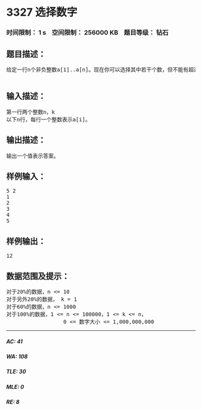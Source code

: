 # 3327 选择数字   
### 时间限制： 1 s&nbsp;&nbsp;&nbsp;&nbsp;空间限制： 256000 KB&nbsp;&nbsp;&nbsp;&nbsp;题目等级： 钻石  
## 题目描述：  

<pre>
给定一行n个非负整数a[1]..a[n]。现在你可以选择其中若干个数，但不能有超过k个连续的数字被选择。你的任务是使得选出的数字的和最大。
 
</pre>
  
  
## 输入描述：  

<pre>
第一行两个整数n，k
以下n行，每行一个整数表示a[i]。
</pre>
  
  
## 输出描述：  

<pre>
输出一个值表示答案。
</pre>
  
  
## 样例输入：  

<pre>
5 2
1
2
3
4
5 
</pre>
  
  
## 样例输出：  

<pre>
12
</pre>
  
  
## 数据范围及提示：  

<pre>
对于20%的数据，n <= 10
对于另外20%的数据， k = 1
对于60%的数据，n <= 1000
对于100%的数据，1 <= n <= 100000，1 <= k <= n，
                  0 <= 数字大小 <= 1,000,000,000
</pre>
  
  
***  

##### AC: 41  
##### WA: 108  
##### TLE: 30  
##### MLE: 0  
##### RE: 8  
